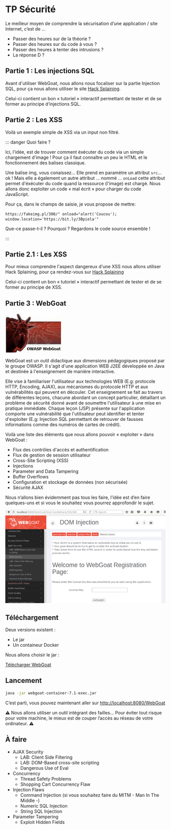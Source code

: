 # TP Sécurité

Le meilleur moyen de comprendre la sécurisation d’une application / site Internet, c’est de …

- Passer des heures sur de la théorie ?
- Passer des heures sur du code à vous ?
- Passer des heures à tenter des intrusions ?
- La réponse D ?

## Partie 1 : Les injections SQL

Avant d'utiliser WebGoat, nous allons nous focaliser sur la partie Injection SQL, pour ça nous allons utiliser le site [Hack Splaining](https://www.hacksplaining.com/exercises/sql-injection).

Celui-ci contient un bon « tutoriel » interactif permettant de tester et de se former au principe d’injections SQL.

## Partie 2 : Les XSS

Voilà un exemple simple de XSS via un input non filtré.

<Sample src="xss" />

::: danger Quoi faire ?

Ici, l'idée, est de trouver comment éxécuter du code via un simple chargement d'image ! Pour ça il faut connaître un peu le HTML et le fonctionnement des balises classique.

Une balise img, vous conaissez… Elle prend en paramètre un attribut `src`… ok ! Mais elle a également un autre attribut … nommé … `onLoad` cette attribut permet d'éxécuter du code quand la ressource (l'image) est chargé. Nous allons donc exploiter un code « mal écrit » pour charger du code JavaScript.

Pour ça, dans le champs de saisie, je vous propose de mettre:

```
https://fakeimg.pl/300/" onload="alert('Coucou'); window.location='https://bit.ly/3Bpiela'"
```

Que-ce passe-t-il ? Pourquoi ? Regardons le code source ensemble !

:::

## Partie 2.1 : Les XSS

Pour mieux comprendre l'aspect dangereux d'une XSS nous allons utiliser Hack Splaining, pour ça rendez-vous sur [Hack Splaining](https://www.hacksplaining.com/exercises/xss-stored)

Celui-ci contient un bon « tutoriel » interactif permettant de tester et de se former au principe de XSS.

## Partie 3 : WebGoat

![Superbe Logo](./webgoat.png)

WebGoat est un outil didactique aux dimensions pédagogiques proposé par le groupe OWASP. Il s'agit d'une application WEB J2EE développée en Java et destinée à l'enseignement de manière interactive.

Elle vise à familiariser l'utilisateur aux technologies WEB (E.g: protocole HTTP, Encoding, AJAX), aux mécanismes du protocole HTTP et aux vulnérabilités qui peuvent en découler. Cet enseignement se fait au travers de différentes leçons, chacune abordant un concept particulier, détaillant un problème de sécurité donné avant de soumettre l'utilisateur à une mise en pratique immédiate. Chaque leçon (JSP) présente sur l'application comporte une vulnérabilité que l'utilisateur peut identifier et tenter d'exploiter (E.g: Injection SQL permettant de retrouver de fausses informations comme des numéros de cartes de crédit).

Voilà une liste des éléments que nous allons pouvoir « exploiter » dans WebGoat :

- Flux des contrôles d'accès et authentification
- Flux de gestion de session utilisateur
- Cross-Site Scripting (XSS)
- Injections
- Parameter and Data Tampering
- Buffer Overflows
- Configuration et stockage de données (non sécurisée)
- Sécurité AJAX

Nous n’allons bien évidemment pas tous les faire, l’idée est d’en faire quelques-uns et si vous le souhaitez vous pourrez approfondir le sujet.

![](./webgoat-dom-injection-700x407.png)

## Téléchargement

Deux versions existent :

- Le jar
- Un containeur Docker

Nous allons choisir le jar :

[Télécharger WebGoat](https://github.com/WebGoat/WebGoat/releases/download/7.1/webgoat-container-7.1-exec.jar)

## Lancement

```sh
java -jar webgoat-container-7.1-exec.jar
```

C’est parti, vous pouvez maintenant aller sur [http://localhost:8080/WebGoat](http://localhost:8080/WebGoat)

⚠️ Nous allons utiliser un outil intégrant des failles… Pour éviter tout risque pour votre machine, le mieux est de couper l’accès au réseau de votre ordinateur. ⚠️

## À faire

- AJAX Security
  - LAB: Client Side Filtering
  - LAB: DOM-Based cross-site scripting
  - Dangerous Use of Eval
- Concurrency
  - Thread Safety Problems
  - Shopping Cart Concurrency Flaw
- Injection Flaws
  - Command Injection (si vous souhaitez faire du MITM - Man In The Middle -)
  - Numeric SQL Injection
  - String SQL Injection
- Parameter Tampering
  - Exploit Hidden Fields

